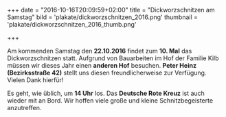 +++
date = "2016-10-16T20:09:59+02:00"
title = "Dickworzschnitzen am Samstag"
bild = 'plakate/dickworzschnitzen_2016.png'
thumbnail = 'plakate/dickworzschnitzen_2016_thumb.png'

+++

Am kommenden Samstag den **22.10.2016** findet zum **10. Mal** das Dickworzschnitzen statt. Aufgrund von Bauarbeiten im Hof der Familie Kilb müssen wir dieses Jahr einen **anderen Hof** besuchen. **Peter Heinz (Bezirksstraße 42)** stellt uns diesen freundlicherweise zur Verfügung. Vielen Dank hierfür!

Es geht, wie üblich, um **14 Uhr** los. Das **Deutsche Rote Kreuz** ist auch wieder mit an Bord. Wir hoffen viele große und kleine Schnitzbegeisterte anzutreffen.
